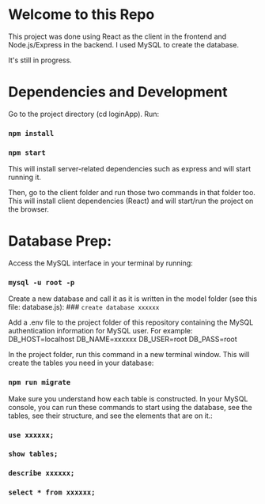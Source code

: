 # Welcome to this Repo

This project was done using React as the client in the frontend and Node.js/Express in the backend. I used MySQL to create the database.

It's still in progress.

# Dependencies and Development
Go to the project directory (cd loginApp). Run:
### `npm install`
### `npm start`
This will install server-related dependencies such as express and will start running it.

Then, go to the client folder and run those two commands in that folder too. This will install client dependencies (React) and will start/run the project on the browser.

# Database Prep: 
Access the MySQL interface in your terminal by running: 
### `mysql -u root -p`

Create a new database and call it as it is written in the model folder (see this file: database.js): ### `create database xxxxxx`

Add a .env file to the project folder of this repository containing the MySQL authentication information for MySQL user. For example:
DB_HOST=localhost
DB_NAME=xxxxxx
DB_USER=root
DB_PASS=root

In the project folder, run this command in a new terminal window. This will create the tables you need in your database:
### `npm run migrate` 

Make sure you understand how each table is constructed. In your MySQL console, you can run these commands to start using the database, see the tables, see their structure, and see the elements that are on it.:
### `use xxxxxx;`
### `show tables;` 
### `describe xxxxxx;`
### `select * from xxxxxx;`

